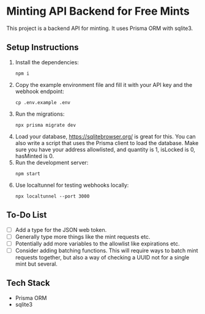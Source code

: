 # Minting API Backend for Free Mints

This project is a backend API for minting. It uses Prisma ORM with sqlite3.

## Setup Instructions

1. Install the dependencies:
   ```
   npm i
   ```
2. Copy the example environment file and fill it with your API key and the webhook endpoint:
   ```
   cp .env.example .env
   ```
3. Run the migrations:
   ```
   npx prisma migrate dev
   ```
4. Load your database, https://sqlitebrowser.org/ is great for this. You can also write a script that uses the Prisma client to load the database. Make sure you have your address allowlisted, and quantity is 1, isLocked is 0, hasMinted is 0.
5. Run the development server:
   ```
   npm start
   ```
6. Use localtunnel for testing webhooks locally:
   ```
   npx localtunnel --port 3000
   ```

## To-Do List

- [ ] Add a type for the JSON web token.
- [ ] Generally type more things like the mint requests etc.
- [ ] Potentially add more variables to the allowlist like expirations etc.
- [ ] Consider adding batching functions. This will require ways to batch mint requests together, but also a way of checking a UUID not for a single mint but several.

## Tech Stack

- Prisma ORM
- sqlite3
